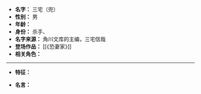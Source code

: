 
- **名字：** 三宅（兜）
- **性别：** 男
- **年龄：** 
- **身份：** 杀手、
- **名字来源：** 角川文库的主编，三宅信哉
- **登场作品：** [[《恐妻家》]]
- **相关角色：** 

---

- **特征：** 

- **名言：** 